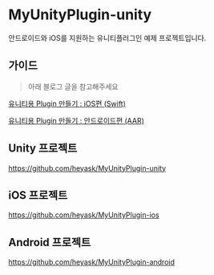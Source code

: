# MyUnityPlugin-unity

안드로이드와 iOS를 지원하는 유니티플러그인 예제 프로젝트입니다.

## 가이드

> 아래 블로그 글을 참고해주세요

[유니티용 Plugin 만들기 : iOS편 (Swift)](http://heyask.github.io/develop/2020-05-06-Unity-plugin-iOS-swift)

[유니티용 Plugin 만들기 : 안드로이드편 (AAR)](http://heyask.github.io/develop/2020-05-06-Unity-plugin-Android-AAR)

## Unity 프로젝트

https://github.com/heyask/MyUnityPlugin-unity

## iOS 프로젝트

https://github.com/heyask/MyUnityPlugin-ios

## Android 프로젝트

https://github.com/heyask/MyUnityPlugin-android
